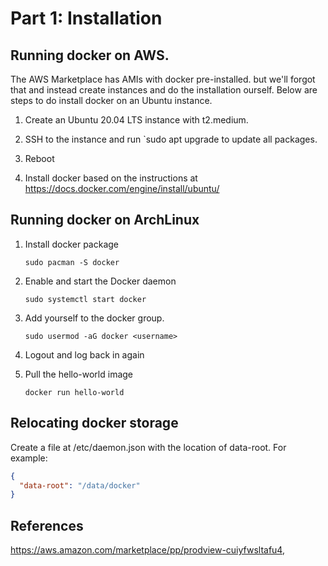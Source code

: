 # Part 1: Installation

## Running docker on AWS.

The AWS Marketplace has AMIs with docker pre-installed. but we'll forgot that and instead create instances and do the installation ourself. Below are steps to do install docker on an Ubuntu instance.

1.  Create an Ubuntu 20.04 LTS instance with t2.medium.

2. SSH to the instance and run `sudo apt upgrade to update all packages.

3. Reboot

4. Install docker based on the instructions at https://docs.docker.com/engine/install/ubuntu/

## Running docker on ArchLinux

1. Install docker package

    ```
    sudo pacman -S docker
    ```

2. Enable and start the Docker daemon

    ```
    sudo systemctl start docker
    ```

3. Add yourself to the docker group.

    ```
    sudo usermod -aG docker <username>
    ```

4. Logout and log back in again

5. Pull the hello-world image

    ```
    docker run hello-world
    ```

## Relocating docker storage

Create a file at /etc/daemon.json with the location of data-root. For example:

```json
{
  "data-root": "/data/docker"
}
```

## References

https://aws.amazon.com/marketplace/pp/prodview-cuiyfwsltafu4,